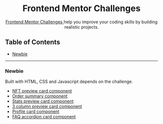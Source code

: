<h1 align= "center">Frontend Mentor Challenges</h1>

<div align="center">
    <p>    
    <a href="https://www.frontendmentor.io/challenges">
      Frontend Mentor Challenges
    </a></span>
     help you improve your coding skills by building realistic projects.
    </p>
</div>

## Table of Contents
- [Newbie](#newbie) 

---

### Newbie

Built with HTML, CSS and Javascript depends on the challenge.  

- [NFT preview card component](https://github.com/ewhite1999/nft-preview-card-component-main)
- [Order summary component](https://github.com/ewhite1999/order-summary-component-main)
- [Stats preview card component](https://github.com/ewhite1999/stats-preview-card-component-main)
- [3 column preview card component](https://github.com/ewhite1999/3-column-preview-card-component-main)
- [Profile card component](https://github.com/ewhite1999/profile-card-component)
- [FAQ accordion card component](https://github.com/ewhite1999/FAQ-accordion-card-hub)



